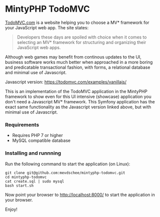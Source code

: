 # MintyPHP TodoMVC

[TodoMVC.com](https://todomvc.com/) is a website helping you to choose a MV* framework for your JavaScript web app. The site states:

>Developers these days are spoiled with choice when it comes to selecting an MV* framework for structuring and organizing their JavaScript web apps.

Although web games may benefit from continous updates to the UI, business software works much better when approached in a more boring and predicatable transactional fashion, with forms, a relational database and minimal use of Javascript.

Javascript version: https://todomvc.com/examples/vanillajs/

This is an implementation of the TodoMVC application in the MintyPHP framework to show even for this UI intensive (showcase) application you don't need a Javascript MV* framework. This Symfony application has the exact same functionality as the Javascript version linked above, but with minimal use of Javascript.

### Requirements

- Requires PHP 7 or higher 
- MySQL compatible database

### Installing and runnning

Run the following command to start the application (on Linux):

    git clone git@github.com:mevdschee/mintyphp-todomvc.git
    cd mintyphp-todomvc
    cat create.sql | sudo mysql
    bash start.sh

Now point your browser to [http://localhost:8000/](http://localhost:8000/) to start the application in your browser.

Enjoy!
